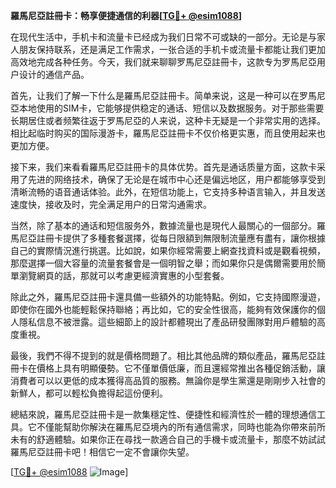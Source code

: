 **羅馬尼亞註冊卡：畅享便捷通信的利器[[TG💪+ @esim1088](https://t.me/s/esim1088)]**

在现代生活中，手机卡和流量卡已经成为我们日常不可或缺的一部分。无论是与家人朋友保持联系，还是满足工作需求，一张合适的手机卡或流量卡都能让我们更加高效地完成各种任务。今天，我们就来聊聊罗馬尼亞註冊卡，这款专为罗馬尼亞用户设计的通信产品。

首先，让我们了解一下什么是羅馬尼亞註冊卡。简单来说，这是一种可以在罗馬尼亞本地使用的SIM卡，它能够提供稳定的通话、短信以及数据服务。对于那些需要长期居住或者频繁往返于罗馬尼亞的人来说，这种卡无疑是一个非常实用的选择。相比起临时购买的国际漫游卡，羅馬尼亞註冊卡不仅价格更实惠，而且使用起来也更加方便。

接下来，我们来看看羅馬尼亞註冊卡的具体优势。首先是通话质量方面，这款卡采用了先进的网络技术，确保了无论是在城市中心还是偏远地区，用户都能够享受到清晰流畅的语音通话体验。此外，在短信功能上，它支持多种语言输入，并且发送速度快，接收及时，完全满足用户的日常沟通需求。

当然，除了基本的通话和短信服务外，數據流量也是現代人最關心的一個部分。羅馬尼亞註冊卡提供了多種套餐選擇，從每日限額到無限制流量應有盡有，讓你根據自己的實際情況進行挑選。比如說，如果你經常需要上網查找資料或是觀看視頻，那麼選擇一個大容量的流量套餐會是一個明智之舉；而如果你只是偶爾需要用於簡單瀏覽網頁的話，那就可以考慮更經濟實惠的小型套餐。

除此之外，羅馬尼亞註冊卡還具備一些額外的功能特點。例如，它支持國際漫遊，即使你在國外也能輕鬆保持聯絡；再比如，它的安全性很高，能夠有效保護你的個人隱私信息不被泄露。這些細節上的設計都體現出了產品研發團隊對用戶體驗的高度重視。

最後，我們不得不提到的就是價格問題了。相比其他品牌的類似產品，羅馬尼亞註冊卡在價格上具有明顯優勢。它不僅單價低廉，而且還經常推出各種促銷活動，讓消費者可以以更低的成本獲得高品質的服務。無論你是學生黨還是剛剛步入社會的新鮮人，都可以輕松負擔得起這份便利。

總結來說，羅馬尼亞註冊卡是一款集穩定性、便捷性和經濟性於一體的理想通信工具。它不僅能幫助你解決在羅馬尼亞境內的所有通信需求，同時也能為你帶來前所未有的舒適體驗。如果你正在尋找一款適合自己的手機卡或流量卡，那麼不妨試試羅馬尼亞註冊卡吧！相信它一定不會讓你失望。

[[TG💪+ @esim1088](https://t.me/s/esim1088) ![Image](https://i.postimg.cc/4NQfJmqS/Snipaste-2025-05-13-00-14-12.png)]